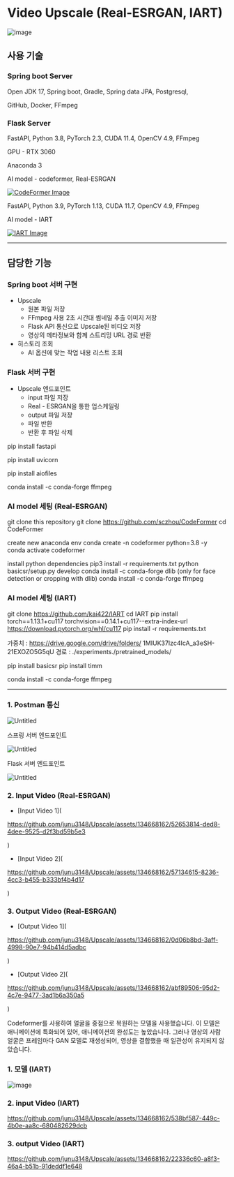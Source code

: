 # Video Upscale (Real-ESRGAN, IART) 

![image](https://www.notion.so/image/https%3A%2F%2Fprod-files-secure.s3.us-west-2.amazonaws.com%2Fa8616105-5508-4c8d-93f9-9e47a410cd89%2F6abb5902-362c-4a89-b339-e20eee707546%2F%25ED%2599%2594%25EB%25A9%25B4_%25EC%25BA%25A1%25EC%25B2%2598_2024-05-07_115341.jpg?table=block&id=2b35bce1-d4d8-4209-b8a8-a573fafdb3f5&spaceId=a8616105-5508-4c8d-93f9-9e47a410cd89&width=2000&userId=f73d4ca6-c265-4f94-8d39-cd6c6399751c&cache=v2)


## 사용 기술

### Spring boot Server

Open JDK 17, Spring boot, Gradle, Spring data JPA, Postgresql, 

GitHub, Docker, FFmpeg

### Flask Server

FastAPI, Python 3.8, PyTorch 2.3, CUDA 11.4,  OpenCV 4.9, FFmpeg

GPU - RTX 3060

Anaconda 3

AI model - codeformer, Real-ESRGAN

<a href="https://github.com/sczhou/CodeFormer">
    <img src="https://github.com/junu3148/Upscale/assets/134668162/7d63c0b6-0c8b-44b4-bd4e-ca28e607acb0" alt="CodeFormer Image">
</a>


FastAPI, Python 3.9, PyTorch 1.13, CUDA 11.7,  OpenCV 4.9, FFmpeg

AI model -  IART

<a href="https://github.com/kai422/IART">
    <img src="https://github.com/junu3148/Upscale/assets/134668162/0c664e1e-8135-4750-b463-f50a90f8323f" alt="IART Image">
</a>


---

## 담당한 기능

### Spring boot 서버 구현

- Upscale
    - 원본 파일 저장
    - FFmpeg 사용 2초 시간대 썸네일 추출 이미지 저장
    - Flask API 통신으로 Upscale된 비디오 저장
    - 영상의 메타정보와 함께 스트리밍 URL 경로 반환
- 히스토리 조회
    - AI 옵션에 맞는 작업 내용 리스트 조회

### Flask 서버 구현

- Upscale 엔드포인트
    - input 파일 저장
    - Real - ESRGAN을 통한 업스케일링
    - output 파일 저장
    - 파일 반환
    - 반환 후 파일 삭제

pip install fastapi

pip install uvicorn

pip install aiofiles

conda install -c conda-forge ffmpeg

### AI model 세팅 (Real-ESRGAN)

git clone this repository
git clone https://github.com/sczhou/CodeFormer
cd CodeFormer

create new anaconda env
conda create -n codeformer python=3.8 -y
conda activate codeformer

install python dependencies
pip3 install -r requirements.txt
python basicsr/setup.py develop
conda install -c conda-forge dlib (only for face detection or cropping with dlib)
conda install -c conda-forge ffmpeg

### AI model 세팅 (IART)

git clone https://github.com/kai422/IART
cd IART
pip install torch==1.13.1+cu117 torchvision==0.14.1+cu117--extra-index-url https://download.pytorch.org/whl/cu117
pip install -r requirements.txt

가중치 : https://drive.google.com/drive/folders/
1MIUK37Izc4IcA_a3eSH-21EXOZO5G5qU
경로 : ./experiments./pretrained_models/

pip install basicsr
pip install timm

conda install -c conda-forge ffmpeg

---

### 1. Postman 통신

![Untitled](https://www.notion.so/image/https%3A%2F%2Fprod-files-secure.s3.us-west-2.amazonaws.com%2Fa8616105-5508-4c8d-93f9-9e47a410cd89%2Fc3168894-360c-40e2-a4ef-c2c8790e6801%2FUntitled.png?table=block&id=b87d6a24-5cdd-4462-9206-d6cfa9141ba5&spaceId=a8616105-5508-4c8d-93f9-9e47a410cd89&width=2000&userId=f73d4ca6-c265-4f94-8d39-cd6c6399751c&cache=v2)

스프링 서버 엔드포인트

![Untitled](https://www.notion.so/image/https%3A%2F%2Fprod-files-secure.s3.us-west-2.amazonaws.com%2Fa8616105-5508-4c8d-93f9-9e47a410cd89%2F3b0052f0-2bf8-4ac2-acd5-4324a724d71a%2FUntitled.png?table=block&id=f819cf8e-e73b-4095-82ec-3e47bc676679&spaceId=a8616105-5508-4c8d-93f9-9e47a410cd89&width=2000&userId=f73d4ca6-c265-4f94-8d39-cd6c6399751c&cache=v2)


Flask 서버 엔드포인트

![Untitled](https://www.notion.so/image/https%3A%2F%2Fprod-files-secure.s3.us-west-2.amazonaws.com%2Fa8616105-5508-4c8d-93f9-9e47a410cd89%2F43da8291-fcac-4e3d-a66d-a83bb59cdeb8%2FUntitled.png?table=block&id=a6278f64-42d6-4cd1-8946-87f796b165bb&spaceId=a8616105-5508-4c8d-93f9-9e47a410cd89&width=1550&userId=f73d4ca6-c265-4f94-8d39-cd6c6399751c&cache=v2)

### 2. Input Video (Real-ESRGAN)

- [Input Video 1](

https://github.com/junu3148/Upscale/assets/134668162/52653814-ded8-4dee-9525-d2f3bd59b5e3

)
- [Input Video 2](

https://github.com/junu3148/Upscale/assets/134668162/57134615-8236-4cc3-b455-b333bf4b4d17

)

### 3. Output Video (Real-ESRGAN)

- [Output Video 1](

https://github.com/junu3148/Upscale/assets/134668162/0d06b8bd-3aff-4998-90e7-94b414d5adbc

)
- [Output Video 2](

https://github.com/junu3148/Upscale/assets/134668162/abf89506-95d2-4c7e-9477-3ad1b6a350a5

)



Codeformer를 사용하여 얼굴을 중점으로 복원하는 모델을 사용했습니다. 이 모델은 애니메이션에 특화되어 있어, 애니메이션의 완성도는 높았습니다. 그러나 영상의 사람 얼굴은 프레임마다 GAN 모델로 재생성되어, 영상을 결합했을 때 일관성이 유지되지 않았습니다.

### 1. 모델 (IART)

![image](https://github.com/junu3148/Upscale/assets/134668162/1d1aff22-c059-4035-bff8-f2caffce2405)



### 2. input Video (IART)




https://github.com/junu3148/Upscale/assets/134668162/538bf587-449c-4b0e-aa8c-680482629dcb




### 3. output Video (IART)




https://github.com/junu3148/Upscale/assets/134668162/22336c60-a8f3-46a4-b51b-91deddf1e648




